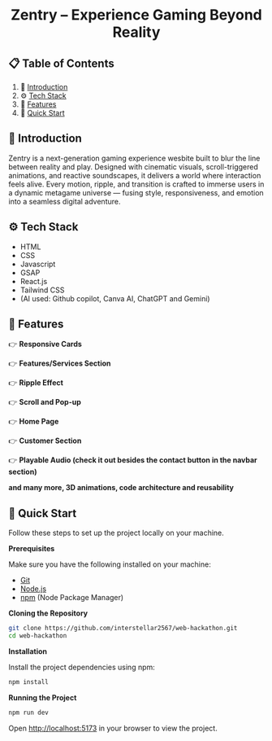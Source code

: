  <h1 align="center"> Zentry – Experience Gaming Beyond Reality </h1>



## 📋 <a name="table">Table of Contents</a>

1. 🤖 [Introduction](#introduction)
2. ⚙️ [Tech Stack](#tech-stack)
3. 🔋 [Features](#features)
4. 🤸 [Quick Start](#quick-start)


## <a name="introduction">🤖 Introduction</a>
Zentry is a next-generation gaming experience wesbite built to blur the line between reality and play. Designed with cinematic visuals, scroll-triggered animations, and reactive soundscapes, it delivers a world where interaction feels alive.
Every motion, ripple, and transition is crafted to immerse users in a dynamic metagame universe — fusing style, responsiveness, and emotion into a seamless digital adventure.


## <a name="tech-stack">⚙️ Tech Stack</a>

- HTML
- CSS
- Javascript
- GSAP
- React.js
- Tailwind CSS
- (AI used: Github copilot, Canva AI, ChatGPT and Gemini)

## <a name="features">🔋 Features</a>

👉 **Responsive Cards**

👉 **Features/Services Section**

👉 **Ripple Effect**

👉 **Scroll and Pop-up**

👉 **Home Page**

👉 **Customer Section**

👉 **Playable Audio (check it out besides the contact button in the navbar section)**

**and many more, 3D animations, code architecture and reusability**

## <a name="quick-start">🤸 Quick Start</a>

Follow these steps to set up the project locally on your machine.

**Prerequisites**

Make sure you have the following installed on your machine:

- [Git](https://git-scm.com/)
- [Node.js](https://nodejs.org/en)
- [npm](https://www.npmjs.com/) (Node Package Manager)

**Cloning the Repository**

```bash
git clone https://github.com/interstellar2567/web-hackathon.git
cd web-hackathon
```

**Installation**

Install the project dependencies using npm:

```bash
npm install
```

**Running the Project**

```bash
npm run dev
```

Open [http://localhost:5173](http://localhost:5173) in your browser to view the project.


















